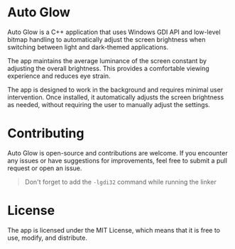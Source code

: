 # Auto Glow

Auto Glow is a C++ application that uses Windows GDI API and low-level bitmap handling to automatically adjust the screen brightness when switching between light and dark-themed applications.

The app maintains the average luminance of the screen constant by adjusting the overall brightness. This provides a comfortable viewing experience and reduces eye strain.

The app is designed to work in the background and requires minimal user intervention. Once installed, it automatically adjusts the screen brightness as needed, without requiring the user to manually adjust the settings.

# Contributing
Auto Glow is open-source and contributions are welcome. If you encounter any issues or have suggestions for improvements, feel free to submit a pull request or open an issue.

> Don't forget to add the `-lgdi32` command while running the linker

# License
The app is licensed under the MIT License, which means that it is free to use, modify, and distribute.
